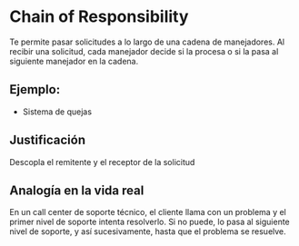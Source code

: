 # Chain of Responsibility
Te permite pasar solicitudes a lo largo de una cadena de manejadores. Al recibir una solicitud, cada manejador decide si la procesa o si la pasa al siguiente manejador en la cadena.

## Ejemplo:
- Sistema de quejas

## Justificación
Descopla el remitente y el receptor de la solicitud

## Analogía en la vida real
En un call center de soporte técnico, el cliente llama con un problema y el primer nivel de soporte intenta resolverlo. Si no puede, lo pasa al siguiente nivel de soporte, y así sucesivamente, hasta que el problema se resuelve.

